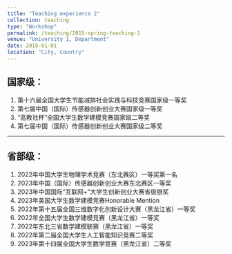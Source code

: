 ```yaml
---
title: "Teaching experience 2"
collection: teaching
type: "Workshop"
permalink: /teaching/2015-spring-teaching-1
venue: "University 1, Department"
date: 2015-01-01
location: "City, Country"
---
```


国家级：
---
1. 第十六届全国大学生节能减排社会实践与科技竞赛国家级一等奖
2. 第七届中国（国际）传感器创新创业大赛国家级一等奖
3. “高教社杯”全国大学生数学建模竞赛国家级二等奖
4. 第七届中国（国际）传感器创新创业大赛国家级二等奖

---
省部级：
---
1. 2022年中国大学生物理学术竞赛（东北赛区）一等奖第一名
2. 2023年中国（国际）传感器创新创业大赛东北赛区一等奖
3. 2023年中国国际“互联网+”大学生创新创业大赛省级银奖
4. 2023年美国大学生数学建模竞赛Honorable Mention
5. 2022年第十五届全国三维数字化创新设计大赛（黑龙江省）一等奖
6. 2022年全国大学生数学建模竞赛（黑龙江省）一等奖
7. 2022年东北三省数学建模联赛（黑龙江省）一等奖
8. 2022年第二届全国大学生人工智能知识竞赛二等奖
9. 2023年第十四届全国大学生数学竞赛（黑龙江省）二等奖
